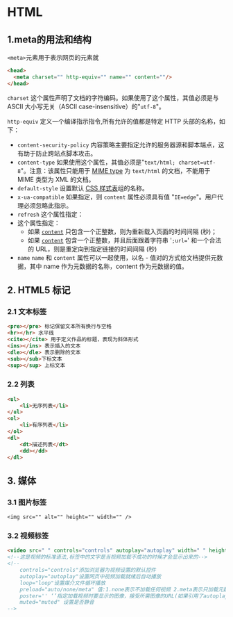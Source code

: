 # HTML

## 1.meta的用法和结构

`<meta>`元素用于表示网页的元素就

```html
<head>
  <meta charset="" http-equiv="" name="" content=""/>
</head>
```

`charset`  这个属性声明了文档的字符编码。如果使用了这个属性，其值必须是与 ASCII 大小写无关（ASCII case-insensitive）的"`utf-8`"。

`http-equiv`  定义一个编译指示指令,所有允许的值都是特定 HTTP 头部的名称，如下：

- `content-security-policy`  内容策略主要指定允许的服务器源和脚本端点，这有助于防止跨站点脚本攻击。
- `content-type`  如果使用这个属性，其值必须是"`text/html; charset=utf-8`"。注意：该属性只能用于 [MIME type](https://developer.mozilla.org/zh-CN/docs/Web/HTTP/Basics_of_HTTP/MIME_types) 为 `text/html` 的文档，不能用于 MIME 类型为 XML 的文档。
- `default-style`   设置默认 [CSS 样式表](https://developer.mozilla.org/zh-CN/docs/Web/CSS)组的名称。
- `x-ua-compatible`  如果指定，则 `content` 属性必须具有值 "`IE=edge`"。用户代理必须忽略此指示。
- `refresh`   这个属性指定：
- 这个属性指定：
  - 如果 [`content`](https://developer.mozilla.org/zh-CN/docs/Web/HTML/Element/meta#attr-content) 只包含一个正整数，则为重新载入页面的时间间隔 (秒)；
  - 如果 [`content`](https://developer.mozilla.org/zh-CN/docs/Web/HTML/Element/meta#attr-content) 包含一个正整数，并且后面跟着字符串 '`;url=`' 和一个合法的 URL，则是重定向到指定链接的时间间隔 (秒)
- `name`   `name` 和 `content` 属性可以一起使用，以名 - 值对的方式给文档提供元数据，其中 name 作为元数据的名称，content 作为元数据的值。



## 2. HTML5 标记

### 2.1 文本标签

```html
<pre></pre> 标记保留文本所有换行与空格
<hr></hr> 水平线
<cite></cite> 用于定义作品的标题，表现为斜体形式
<ins></ins> 表示插入的文本
<dle></dle> 表示删除的文本
<sub></sub>下标文本
<sup></sup> 上标文本
```



### 2.2 列表 

```html
<ul>
    <li>无序列表</li>
</ul>
<ol>
    <li>有序列表</li>
</ol>
<dl>
    <dt>描述列表</dt>
    <dd></dd>
</dl>
```

## 3. 媒体

### 3.1 图片标签

```hmtl
<img src="" alt="" height="" width="" />
```



### 3.2 视频标签

```html
<video src=" " controls="controls" autoplay="autoplay" width=" " height="" preload=" " loop="loop">您的浏览器不支持video(当浏览器不支持video时显示)</video>
<!--这是视频的标准语法,标签中的文字是当视频加载不成功的时候才会显示出来的-->
<!--
	controls="controls"添加浏览器为视频设置的默认控件 
	autoplay="autoplay"设置网页中视频加载就绪后自动播放 
	loop="loop"设置媒介文件循坏播放
	preload="auto/none/meta" 值:1.none表示不加载任何视频 2.meta表示只加载元数据（长度，尺寸等 3.auto表示让浏览器自己决定怎么做（如果引用了autoplay属性，则忽略该属性）
	poster='' ‘’指定加载视频时要显示的图像，接受所需图像的URL(如果引用了autoplay属性，则忽略该属性)	使用方法：<video poster="网址"></video>
	muted="muted" 设置是否静音
-->
```





